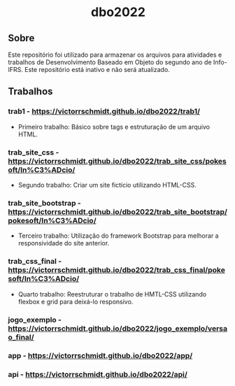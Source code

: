 <h1 align="center">dbo2022</h1>

## Sobre

Este repositório foi utilizado para armazenar os arquivos para atividades e trabalhos de Desenvolvimento Baseado em Objeto do segundo ano de Info-IFRS. Este repositório está inativo e não será atualizado.

## Trabalhos

### trab1 - https://victorrschmidt.github.io/dbo2022/trab1/

- Primeiro trabalho: Básico sobre tags e estruturação de um arquivo HTML.

### trab_site_css - https://victorrschmidt.github.io/dbo2022/trab_site_css/pokesoft/In%C3%ADcio/

- Segundo trabalho: Criar um site fictício utilizando HTML-CSS.
 
### trab_site_bootstrap - https://victorrschmidt.github.io/dbo2022/trab_site_bootstrap/pokesoft/In%C3%ADcio/

- Terceiro trabalho: Utilização do framework Bootstrap para melhorar a responsividade do site anterior.

### trab_css_final - https://victorrschmidt.github.io/dbo2022/trab_css_final/pokesoft/In%C3%ADcio/

- Quarto trabalho: Reestruturar o trabalho de HMTL-CSS utilizando flexbox e grid para deixá-lo responsivo.

### jogo_exemplo - https://victorrschmidt.github.io/dbo2022/jogo_exemplo/versao_final/
### app - https://victorrschmidt.github.io/dbo2022/app/
### api - https://victorrschmidt.github.io/dbo2022/api/
